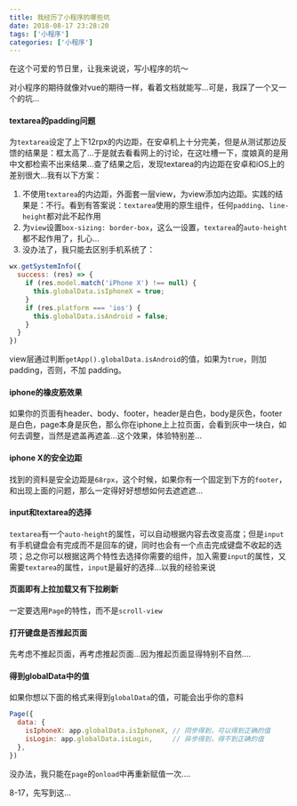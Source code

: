 ```yaml
---
title: 我经历了小程序的哪些坑
date: 2018-08-17 23:28:20
tags: ['小程序']
categories: ['小程序']
---
```


在这个可爱的节日里，让我来说说，写小程序的坑～

对小程序的期待就像对vue的期待一样，看着文档就能写...可是，我踩了一个又一个的坑...

#### textarea的padding问题
为`textarea`设定了上下12rpx的内边距，在安卓机上十分完美，但是从测试那边反馈的结果是：框太高了...于是就去看看网上的讨论，在这吐槽一下，度娘真的是用中文都检索不出来结果...查了结果之后，发现textarea的内边距在安卓和iOS上的差别很大...我有以下方案：
1. 不使用`textarea`的内边距，外面套一层view，为view添加内边距。实践的结果是：不行。看到有答案说：`textarea`使用的原生组件，任何`padding`、`line-height`都对此不起作用
2. 为`view`设置`box-sizing: border-box`，这么一设置，`textarea`的`auto-height`都不起作用了，扎心...
3. 没办法了，我只能去区别手机系统了：
```js
wx.getSystemInfo({
  success: (res) => {
    if (res.model.match('iPhone X') !== null) {
      this.globalData.isIphoneX = true;
    }
    if (res.platform === 'ios') {
      this.globalData.isAndroid = false;
    }
  }
})
```
view层通过判断`getApp().globalData.isAndroid`的值，如果为`true`，则加padding，否则，不加 padding。

#### iphone的橡皮筋效果
如果你的页面有header、body、footer，header是白色，body是灰色，footer是白色，page本身是灰色，那么你在iphone上上拉页面，会看到灰中一块白，如何去调整，当然是遮盖再遮盖...这个效果，体验特别差...

#### iphone X的安全边距
找到的资料是安全边距是`68rpx`，这个时候，如果你有一个固定到下方的`footer`，和出现上面的问题，那么一定得好好想想如何去遮遮遮...

#### input和textarea的选择
`textarea`有一个`auto-height`的属性，可以自动根据内容去改变高度；但是`input`有手机键盘会有完成而不是回车的键，同时也会有一个点击完成键盘不收起的选项；总之你可以根据这两个特性去选择你需要的组件，加入需要`input`的属性，又需要`textarea`的属性，`input`是最好的选择...以我的经验来说

#### 页面即有上拉加载又有下拉刷新
一定要选用`Page`的特性，而不是`scroll-view`

#### 打开键盘是否推起页面
先考虑不推起页面，再考虑推起页面...因为推起页面显得特别不自然....

#### 得到globalData中的值
如果你想以下面的格式来得到`globalData`的值，可能会出乎你的意料
```js
Page({
  data: {
    isIphoneX: app.globalData.isIphoneX, // 同步得到，可以得到正确的值
    isLogin: app.globalData.isLogin,     // 异步得到，得不到正确的值
  },
})
```
没办法，我只能在`page`的`onload`中再重新赋值一次....

8-17，先写到这...




